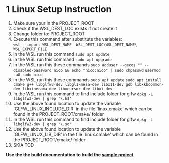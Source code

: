 

<br>

# 1 Linux Setup Instruction



1. Make sure your in the PROJECT_ROOT
2. Check if the WSL_DEST_LOC exists if not create it
2. Change folder to: PROJECT_ROOT
2. Execute this command after substitute the variables:  
`wsl --import WSL_DEST_NAME  WSL_DEST_LOC\WSL_DEST_NAME\ WSL_EXPORT_FILE`
1. in the WSL run this command
`sudo apt update`
1. in the WSL run this command
`sudo apt upgrade`
1. in the WSL run this these commands
`sudo adduser --gecos "" --disabled-password nico && echo "nico:nico" | sudo chpasswd`
`usermod -aG sudo nico`
1. in the WSL run this these commands
`sudo apt update`
`sudo apt install cmake g++ libglfw3-dev libgl1-mesa-dev libx11-dev gdb libxkbcommon-dev libxinerama-dev libxcursor-dev libxi-dev`
1. In the WSL run this command to find include folder for glfw
`dpkg -L libglfw3-dev | grep '\.h$'`
1. Use the above found location to update the variable 'GLFW_LINUX_INCLUDE_DIR' in the  file 'linux.cmake' which can be found in the PROJECT_ROOT/cmake/ folder
1. In the WSL run this command to find include folder for glfw
`dpkg -L libglfw3-dev | grep '\.so'`
1. Use the above found location to update the variable 'GLFW_LINUX_LIB_DIR' in the  file 'linux.cmake' which can be found in the PROJECT_ROOT/cmake/ folder
1. SKIA TOD



**Use the the build documentation to build the [sample project](building_project)**